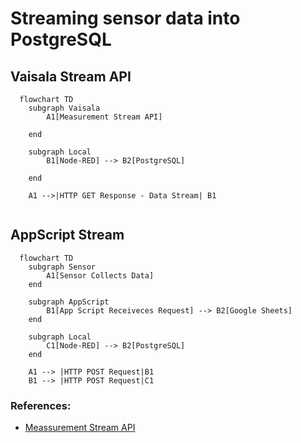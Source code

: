 # Streaming sensor data into PostgreSQL




## Vaisala Stream API
```mermaid
  flowchart TD
    subgraph Vaisala
        A1[Measurement Stream API]

    end

    subgraph Local
        B1[Node-RED] --> B2[PostgreSQL]

    end

    A1 -->|HTTP GET Response - Data Stream| B1


```






## AppScript Stream

```mermaid
  flowchart TD
    subgraph Sensor
        A1[Sensor Collects Data]
    end

    subgraph AppScript
        B1[App Script Receiveces Request] --> B2[Google Sheets]
    end

    subgraph Local
        C1[Node-RED] --> B2[PostgreSQL]
    end

    A1 --> |HTTP POST Request|B1
    B1 --> |HTTP POST Request|C1

```

### References:
  + [Meassurement Stream API](https://api-catalog.eu.platform.xweather.com/docs/Measurement%20stream/stream-api)











